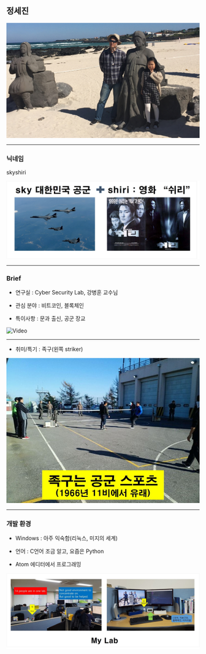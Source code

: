 ## 정세진

![Logo](images/break.jpg)

---

### 닉네임

skyshiri

![Logo](images/skyshiri.jpg)

---

### Brief

- 연구실 : Cyber Security Lab, 강병훈 교수님

- 관심 분야 : 비트코인, 블록체인

- 특이사항 : 문과 출신, 공군 장교

![Video](https://www.youtube.com/embed/FxJAmava00k)

---

- 취미/특기 : 족구(왼쪽 striker)

![Logo](images/soccer.jpg)

---

### 개발 환경

- Windows : 아주 익숙함(리눅스, 미지의 세계)

- 언어 : C언어 조금 알고, 요즘은 Python

- Atom 에디터에서 프로그래밍

![Logo](images/lab.jpg)

